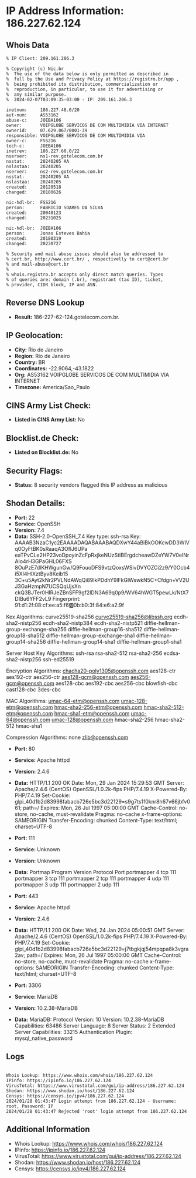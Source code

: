 # IP Address Information: 186.227.62.124

## Whois Data
```
% IP Client: 209.161.206.3
 
% Copyright (c) Nic.br
%  The use of the data below is only permitted as described in
%  full by the Use and Privacy Policy at https://registro.br/upp ,
%  being prohibited its distribution, commercialization or
%  reproduction, in particular, to use it for advertising or
%  any similar purpose.
%  2024-02-07T03:09:35-03:00 - IP: 209.161.206.3

inetnum:     186.227.48.0/20
aut-num:     AS53162
abuse-c:     JOEBA106
owner:       VOIPGLOBE SERVICOS DE COM MULTIMIDIA VIA INTERNET
ownerid:     07.629.067/0001-39
responsible: VOIPGLOBE SERVICOS DE COM MULTIMIDIA VIA
owner-c:     FSS216
tech-c:      JOEBA106
inetrev:     186.227.60.0/22
nserver:     ns1-rev.gotelecom.com.br
nsstat:      20240205 AA
nslastaa:    20240205
nserver:     ns2-rev.gotelecom.com.br
nsstat:      20240205 AA
nslastaa:    20240205
created:     20120518
changed:     20180626

nic-hdl-br:  FSS216
person:      FABRICIO SOARES DA SILVA
created:     20040123
changed:     20231025

nic-hdl-br:  JOEBA106
person:      Jonas Esteves Bahia
created:     20180319
changed:     20230727

% Security and mail abuse issues should also be addressed to
% cert.br, http://www.cert.br/ , respectivelly to cert@cert.br
% and mail-abuse@cert.br
%
% whois.registro.br accepts only direct match queries. Types
% of queries are: domain (.br), registrant (tax ID), ticket,
% provider, CIDR block, IP and ASN.

```
## Reverse DNS Lookup
- **Result:** 186-227-62-124.gotelecom.com.br.

## IP Geolocation:
- **City:** Rio de Janeiro
- **Region:** Rio de Janeiro
- **Country:** BR
- **Coordinates:** -22.9064,-43.1822
- **Org:** AS53162 VOIPGLOBE SERVICOS DE COM MULTIMIDIA VIA INTERNET
- **Timezone:** America/Sao_Paulo

## CINS Army List Check:
- **Listed in CINS Army List:** 
No

## Blocklist.de Check:
- **Listed on Blocklist.de:** 
No

## Security Flags:
- **Status:** 8 security vendors flagged this IP address as malicious

## Shodan Details:
- **Port:** 22
- **Service:** OpenSSH
- **Version:** 7.4
- **Data:** SSH-2.0-OpenSSH_7.4
Key type: ssh-rsa
Key: AAAAB3NzaC1yc2EAAAADAQABAAABAQDXwY44aBiBkOOKcwDD3WIVq0OyFtBK0sRaaqA3OflJ6UPa
eaTPvCLe2HP23voDpoyinZcFpRxjkeNUzStIBErgdcheawDZeYW7V0eINrAIo4rH3GPaGHL06FXS
8OuPzE7dlKHWgunGw/Q9FouoDFS9vtzQoxsWSivDVYOZCi2z9/Y0Ocb4i5Xl4HlXztByv8Keib15
3C+u5Ayt2kNr2PVLNdAWqQi89lkPDdhY9lFkGlWswkN5C+Cfdgn+VV2UJ3GaHzmpN7UCSQqUjsXn
ckQ3BJTer0HIRJeZBnSFF9gf2IDN3A69q0p9/WV64hWGT5pewLk/NtX7DIBu6YFF2vL9
Fingerprint: 91:d1:2f:08:cf:ee:a5:f6:ab:0b:b0:3f:84:e6:a2:9f

Kex Algorithms:
	curve25519-sha256
	curve25519-sha256@libssh.org
	ecdh-sha2-nistp256
	ecdh-sha2-nistp384
	ecdh-sha2-nistp521
	diffie-hellman-group-exchange-sha256
	diffie-hellman-group16-sha512
	diffie-hellman-group18-sha512
	diffie-hellman-group-exchange-sha1
	diffie-hellman-group14-sha256
	diffie-hellman-group14-sha1
	diffie-hellman-group1-sha1

Server Host Key Algorithms:
	ssh-rsa
	rsa-sha2-512
	rsa-sha2-256
	ecdsa-sha2-nistp256
	ssh-ed25519

Encryption Algorithms:
	chacha20-poly1305@openssh.com
	aes128-ctr
	aes192-ctr
	aes256-ctr
	aes128-gcm@openssh.com
	aes256-gcm@openssh.com
	aes128-cbc
	aes192-cbc
	aes256-cbc
	blowfish-cbc
	cast128-cbc
	3des-cbc

MAC Algorithms:
	umac-64-etm@openssh.com
	umac-128-etm@openssh.com
	hmac-sha2-256-etm@openssh.com
	hmac-sha2-512-etm@openssh.com
	hmac-sha1-etm@openssh.com
	umac-64@openssh.com
	umac-128@openssh.com
	hmac-sha2-256
	hmac-sha2-512
	hmac-sha1

Compression Algorithms:
	none
	zlib@openssh.com


- **Port:** 80
- **Service:** Apache httpd
- **Version:** 2.4.6
- **Data:** HTTP/1.1 200 OK
Date: Mon, 29 Jan 2024 15:29:53 GMT
Server: Apache/2.4.6 (CentOS) OpenSSL/1.0.2k-fips PHP/7.4.19
X-Powered-By: PHP/7.4.19
Set-Cookie: glpi_40d1b2d83998fabacb726e5bc3d22129=s9g7ts1f0knr8h67v66jbfv061; path=/
Expires: Mon, 26 Jul 1997 05:00:00 GMT
Cache-Control: no-store, no-cache, must-revalidate
Pragma: no-cache
x-frame-options: SAMEORIGIN
Transfer-Encoding: chunked
Content-Type: text/html; charset=UTF-8



- **Port:** 111
- **Service:** Unknown
- **Version:** Unknown
- **Data:** Portmap
Program	Version	Protocol	Port
portmapper	4	tcp	111
portmapper	3	tcp	111
portmapper	2	tcp	111
portmapper	4	udp	111
portmapper	3	udp	111
portmapper	2	udp	111


- **Port:** 443
- **Service:** Apache httpd
- **Version:** 2.4.6
- **Data:** HTTP/1.1 200 OK
Date: Wed, 24 Jan 2024 05:00:51 GMT
Server: Apache/2.4.6 (CentOS) OpenSSL/1.0.2k-fips PHP/7.4.19
X-Powered-By: PHP/7.4.19
Set-Cookie: glpi_40d1b2d83998fabacb726e5bc3d22129=j7tbgkjqj54mpqpa8k3vgra2av; path=/
Expires: Mon, 26 Jul 1997 05:00:00 GMT
Cache-Control: no-store, no-cache, must-revalidate
Pragma: no-cache
x-frame-options: SAMEORIGIN
Transfer-Encoding: chunked
Content-Type: text/html; charset=UTF-8



- **Port:** 3306
- **Service:** MariaDB
- **Version:** 10.2.38-MariaDB
- **Data:** MariaDB:
  Protocol Version: 10
  Version: 10.2.38-MariaDB
  Capabilities: 63486
  Server Language: 8
  Server Status: 2
  Extended Server Capabilities: 33215
  Authentication Plugin: mysql_native_password

## Logs
```

Whois Lookup: https://www.whois.com/whois/186.227.62.124
IPinfo: https://ipinfo.io/186.227.62.124
VirusTotal: https://www.virustotal.com/gui/ip-address/186.227.62.124
Shodan: https://www.shodan.io/host/186.227.62.124
Censys: https://censys.io/ipv4/186.227.62.124
2024/01/28 01:43:47 Login attempt from 186.227.62.124 - Username: root, Password: IP
2024/01/28 01:43:47 Rejected 'root' login attempt from 186.227.62.124

```
## Additional Information
- Whois Lookup: https://www.whois.com/whois/186.227.62.124
- IPinfo: https://ipinfo.io/186.227.62.124
- VirusTotal: https://www.virustotal.com/gui/ip-address/186.227.62.124
- Shodan: https://www.shodan.io/host/186.227.62.124
- Censys: https://censys.io/ipv4/186.227.62.124

